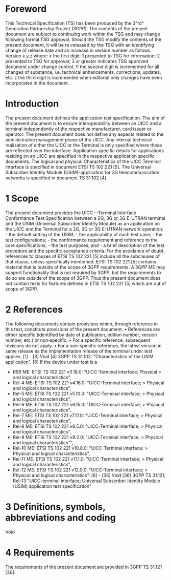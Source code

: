 # Foreword
This Technical Specification (TS) has been produced by the 3^rd^ Generation
Partnership Project (3GPP).
The contents of the present document are subject to continuing work within the
TSG and may change following formal TSG approval. Should the TSG modify the
contents of the present document, it will be re-released by the TSG with an
identifying change of release date and an increase in version number as
follows:
Version x.y.z
where:
x the first digit:
1 presented to TSG for information;
2 presented to TSG for approval;
3 or greater indicates TSG approved document under change control.
Y the second digit is incremented for all changes of substance, i.e. technical
enhancements, corrections, updates, etc.
z the third digit is incremented when editorial only changes have been
incorporated in the document.
# Introduction
The present document defines the application test specification.
The aim of the present document is to ensure interoperability between an UICC
and a terminal independently of the respective manufacturer, card issuer or
operator. The present document does not define any aspects related to the
administrative management phase of the UICC. Any internal technical
realisation of either the UICC or the Terminal is only specified where these
are reflected over the interface.
Application specific details for applications residing on an UICC are
specified in the respective application specific documents. The logical and
physical Characteristics of the UICC Terminal interface is specified in
document ETSI TS 102 221 [5]. The Universal Subscriber Identity Module
(USIM)-application for 3G telecommunication networks is specified in document
TS 31.102 [4].
# 1 Scope
The present document provides the UICC --Terminal Interface Conformance Test
Specification between a 2G, 3G or 3G E-UTRAN terminal and the USIM (Universal
Subscriber Identity Module) as an application on the UICC and the Terminal for
a 2G, 3G or 3G E-UTRAN network operation:
\- the default setting of the USIM;
\- the applicability of each test case;
\- the test configurations;
\- the conformance requirement and reference to the core specifications;
\- the test purposes; and
\- a brief description of the test procedure and the specific acceptance
criteria.
For the avoidance of doubt, references to clauses of ETSI TS 102 221 [5]
include all the subclauses of that clause, unless specifically mentioned.
ETSI TS 102 221 [5] contains material that is outside of the scope of 3GPP
requirements. A 3GPP ME may support functionality that is not required by
3GPP, but the requirements to do so are outside of the scope of 3GPP. Thus the
present document does not contain tests for features defined in ETSI TS 102
221 [5] which are out of scope of 3GPP.
# 2 References
The following documents contain provisions which, through reference in this
text, constitute provisions of the present document.
• References are either specific (identified by date of publication, edition
number, version number, etc.) or non‑specific.
• For a specific reference, subsequent revisions do not apply.
• For a non-specific reference, the latest version in same release as the
implementation release of the terminal under test applies.
[1] - [3] Void
[4] 3GPP TS 31.102: \"Characteristics of the USIM application\".
[5] If the device under test is a
  * R99 ME: ETSI TS 102 221 v3.18.0: \"UICC-Terminal interface; Physical > and logical characteristics\",
  * Rel-4 ME: ETSI TS 102 221 v4.16.0: \"UICC-Terminal interface; > Physical and logical characteristics\",
  * Rel-5 ME: ETSI TS 102 221 v5.10.0: \"UICC-Terminal interface; > Physical and logical characteristics\",
  * Rel-6 ME: ETSI TS 102 221 v6.15.0: \"UICC-Terminal interface; > Physical and logical characteristics\",
  * Rel-7 ME: ETSI TS 102 221 v7.17.0: \"UICC-Terminal interface; > Physical and logical characteristics\",
  * Rel-8 ME: ETSI TS 102 221 v8.5.0: \"UICC-Terminal interface; > Physical and logical characteristics\",
  * Rel-9 ME: ETSI TS 102 221 v9.2.0: \"UICC-Terminal interface; > Physical and logical characteristics\"\",
  * Rel-10 ME: ETSI TS 102 221 v10.0.0: \"UICC-Terminal interface; > Physical and logical characteristics\",
  * Rel-11 ME: ETSI TS 102 221 v11.1.0: \"UICC-Terminal interface; > Physical and logical characteristics\",
  * Rel-12 ME: ETSI TS 102 221 v12.0.0: \"UICC-Terminal interface; > Physical and logical characteristics\".
[6] - [35] Void
[36] 3GPP TS 31.121, Rel-13 \"UICC-terminal interface; Universal Subscriber
Identity Module (USIM) application test specification\"
# 3 Definitions, symbols, abbreviations and coding
Void
# 4 Requirements
The requirements of the present document are provided in 3GPP TS 31.121 [36].
#